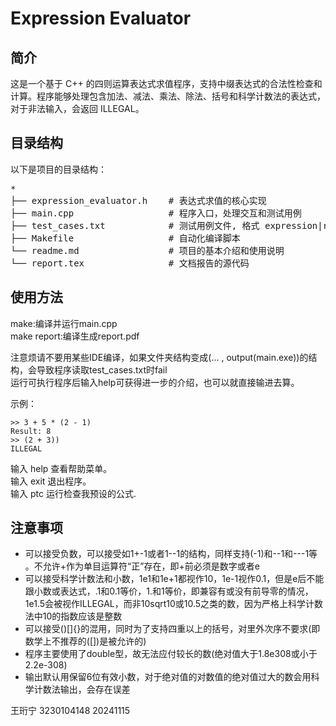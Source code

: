 # Expression Evaluator
## 简介
这是一个基于 C++ 的四则运算表达式求值程序，支持中缀表达式的合法性检查和计算。程序能够处理包含加法、减法、乘法、除法、括号和科学计数法的表达式，对于非法输入，会返回 ILLEGAL。  
  
## 目录结构

以下是项目的目录结构：

<pre>
*
├── expression_evaluator.h    # 表达式求值的核心实现
├── main.cpp                  # 程序入口，处理交互和测试用例
├── test_cases.txt            # 测试用例文件, 格式 expression|result
├── Makefile                  # 自动化编译脚本
└── readme.md                 # 项目的基本介绍和使用说明
└── report.tex                # 文档报告的源代码
</pre>

  
## 使用方法
  
make:编译并运行main.cpp  
make report:编译生成report.pdf    
  
注意烦请不要用某些IDE编译，如果文件夹结构变成(... , output(main.exe))的结构，会导致程序读取test_cases.txt时fail    
运行可执行程序后输入help可获得进一步的介绍，也可以就直接输进去算。     
     
示例：  
``` 
>> 3 + 5 * (2 - 1)  
Result: 8  
>> (2 + 3))  
ILLEGAL  
```
输入 help 查看帮助菜单。  
输入 exit 退出程序。  
输入 ptc 运行检查我预设的公式.  


## 注意事项

 - 可以接受负数，可以接受如1+-1或者1--1的结构，同样支持(-1)和--1和---1等  。不允许+作为单目运算符“正”存在，即+前必须是数字或者e  
 - 可以接受科学计数法和小数，1e1和1e+1都视作10，1e-1视作0.1，但是e后不能跟小数或表达式，.1和0.1等价，1.和1等价，即兼容有或没有前导零的情况，1e1.5会被视作ILLEGAL，而非10sqrt10或10.5之类的数，因为严格上科学计数法中10的指数应该是整数     
 - 可以接受()[]{}的混用，同时为了支持四重以上的括号，对里外次序不要求(即数学上不推荐的([])是被允许的)    
  - 程序主要使用了double型，故无法应付较长的数(绝对值大于1.8e308或小于2.2e-308)  
 - 输出默认用保留6位有效小数，对于绝对值的对数值的绝对值过大的数会用科学计数法输出，会存在误差  
  
  
王珩宁 3230104148 20241115  


